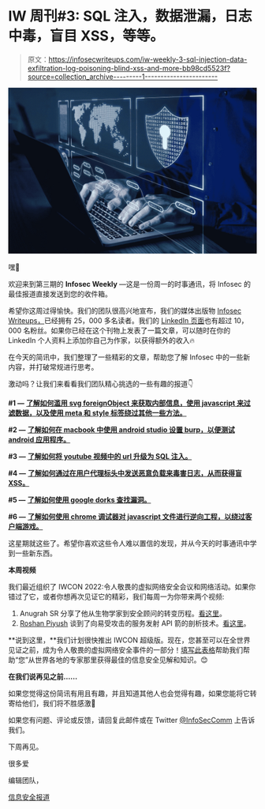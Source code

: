 # IW 周刊#3: SQL 注入，数据泄漏，日志中毒，盲目 XSS，等等。

> 原文：<https://infosecwriteups.com/iw-weekly-3-sql-injection-data-exfiltration-log-poisoning-blind-xss-and-more-bb98cd5523f?source=collection_archive---------1----------------------->

![](img/81892102dc142e4c6b30dc36379c9586.png)

嘿👋

欢迎来到第三期的 **Infosec Weekly** —这是一份周一的时事通讯，将 Infosec 的最佳报道直接发送到您的收件箱。

希望你这周过得愉快。我们的团队很高兴地宣布，我们的媒体出版物 [Infosec Writeups，](https://infosecwriteups.com/)已经拥有 25，000 多名读者。我们的 [LinkedIn 页面](https://www.linkedin.com/company/infosec-writeups)也有超过 10，000 名粉丝。如果你已经在这个刊物上发表了一篇文章，可以随时在你的 LinkedIn 个人资料上添加你自己为作家，以获得额外的收入🔥

在今天的简讯中，我们整理了一些精彩的文章，帮助您了解 Infosec 中的一些新内容，并打破常规进行思考。

激动吗？让我们来看看我们团队精心挑选的一些有趣的报道👇

**#1 —** [**了解如何滥用 svg foreignObject 来获取内部信息，使用 javascript 来过滤数据，以及使用 meta 和 style 标签绕过其他一些方法。**](/svg-ssrfs-and-saga-of-bypasses-777e035a17a7)

**#2 —** [**了解如何在 macbook 中使用 android studio 设置 burp，以便测试 android 应用程序。**](/android-pentesting-setup-on-macbook-m1-d2f1f0a8db4b)

**#3 —** [**了解如何将 youtube 视频中的 url 升级为 SQL 注入。**](/how-a-youtube-video-lead-to-pwning-a-web-application-via-sql-injection-worth-4324-bounty-285f0a9b9f6c)

**#4 —** [**了解如何通过在用户代理标头中发送恶意负载来毒害日志，从而获得盲 XSS。**](/log-poisoning-inject-payloads-in-logs-e7f1fa338f2f)

**#5 —** [**了解如何使用 google dorks 查找漏洞。**](/my-first-reflected-xss-bug-bounty-google-dork-xxx-92ac1180e0d0)

**#6 —** [**了解如何使用 chrome 调试器对 javascript 文件进行逆向工程，以绕过客户端游戏。**](/hackeando-wordle-7d4ca6a9fa90)

这星期就这些了。希望你喜欢这些令人难以置信的发现，并从今天的时事通讯中学到一些新东西。

**本周视频**

我们最近组织了 IWCON 2022:令人敬畏的虚拟网络安全会议和网络活动。如果你错过了它，或者你想再次见证它的精彩，我们每周一为你带来两个视频:

1.  Anugrah SR 分享了他从生物学家到安全顾问的转变历程。[看这里](https://www.youtube.com/watch?v=Nn2PNouH-Z8)。
2.  [Roshan Piyush](https://twitter.com/roshanpiyush) 谈到了向易受攻击的服务发射 API 箭的剖析技术。[看这里](https://youtu.be/1P0Ia3zar3s)。

**说到这里，**我们计划很快推出 IWCON 超级版。现在，您甚至可以在全世界见证之前，成为令人敬畏的虚拟网络安全事件的一部分！[填写此表格](https://docs.google.com/forms/d/11cRDhnD-6Q80sb_36Ybx7yQt6_zf467xTCT4mXTt0Ts/edit)帮助我们帮助“您”从世界各地的专家那里获得最佳的信息安全见解和知识。😊

**在我们说再见之前……**

如果您觉得这份简讯有用且有趣，并且知道其他人也会觉得有趣，如果您能将它转寄给他们，我们将不胜感激📨

如果您有问题、评论或反馈，请回复此邮件或在 Twitter [@InfoSecComm](https://twitter.com/InfoSecComm) 上告诉我们。

下周再见。

很多爱

编辑团队，

[信息安全报道](https://infosecwriteups.com/)